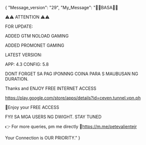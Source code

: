{
    "Message_version": "29",
    "My_Message": "📌📌BASA📌📌

⚠️⚠️ ATTENTION ⚠️⚠️

FOR UPDATE:

ADDED GTM NOLOAD GAMING

ADDED PROMONET GAMING

LATEST VERSION:

APP: 4.3
CONFIG: 5.8

DONT FORGET SA PAG IPONNNG COINA PARA S MAUBUSAN NG DURATION.

Thanks and ENJOY FREE INTERNET ACCESS

https://play.google.com/store/apps/details?id=ceven.tunnel.vpn.ph

💯Enjoy your FREE ACCESS

FYI! SA MGA USERS NG DWIGHT. STAY TUNED

👉 For more queries, pm me directly
🔗https://m.me/petevalientejr

Your Connection is OUR PRIORITY."
}
